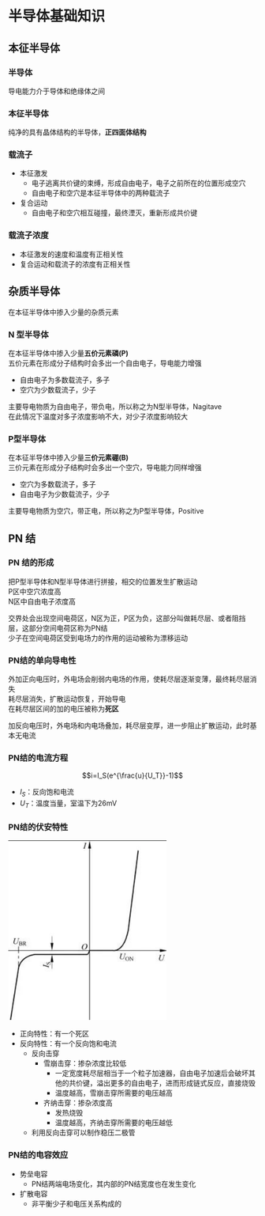 # 半导体基础知识
## 本征半导体
### 半导体
导电能力介于导体和绝缘体之间

### 本征半导体
纯净的具有晶体结构的半导体，**正四面体结构**

### 载流子
+ 本征激发
	+ 电子逃离共价键的束缚，形成自由电子，电子之前所在的位置形成空穴
	+ 自由电子和空穴是本征半导体中的两种载流子
+ 复合运动
	+ 自由电子和空穴相互碰撞，最终湮灭，重新形成共价键

### 载流子浓度
+ 本征激发的速度和温度有正相关性
+ 复合运动和载流子的浓度有正相关性

## 杂质半导体
在本征半导体中掺入少量的杂质元素

### N 型半导体
在本征半导体中掺入少量**五价元素磷(P)**  
五价元素在形成分子结构时会多出一个自由电子，导电能力增强
+ 自由电子为多数载流子，多子
+ 空穴为少数载流子，少子

主要导电物质为自由电子，带负电，所以称之为N型半导体，Nagitave  
在此情况下温度对多子浓度影响不大，对少子浓度影响较大

### P型半导体
在本征半导体中掺入少量**三价元素硼(B)**  
三价元素在形成分子结构时会多出一个空穴，导电能力同样增强
+ 空穴为多数载流子，多子
+ 自由电子为少数载流子，少子

主要导电物质为空穴，带正电，所以称之为P型半导体，Positive

## PN 结
### PN 结的形成
把P型半导体和N型半导体进行拼接，相交的位置发生扩散运动  
P区中空穴浓度高  
N区中自由电子浓度高  

交界处会出现空间电荷区，N区为正，P区为负，这部分叫做耗尽层、或者阻挡层，这部分空间电荷区称为PN结  
少子在空间电荷区受到电场力的作用的运动被称为漂移运动  

### PN结的单向导电性
外加正向电压时，外电场会削弱内电场的作用，使耗尽层逐渐变薄，最终耗尽层消失  
耗尽层消失，扩散运动恢复，开始导电  
在耗尽层区间的加的电压被称为**死区**

加反向电压时，外电场和内电场叠加，耗尽层变厚，进一步阻止扩散运动，此时基本无电流  


### PN结的电流方程
$$i=I_S(e^{\frac{u}{U_T}}-1)$$
+ $I_S$：反向饱和电流
+ $U_T$：温度当量，室温下为26mV

### PN结的伏安特性
![Pasted image 20210919172851](../../../../pictures/Pasted%20image%2020210919172851.png)
+ 正向特性：有一个死区
+ 反向特性：有一个反向饱和电流
	+ 反向击穿
		+ 雪崩击穿：掺杂浓度比较低
			+ 一定宽度耗尽层相当于一个粒子加速器，自由电子加速后会破坏其他的共价键，溢出更多的自由电子，进而形成链式反应，直接烧毁
			+ 温度越高，雪崩击穿所需要的电压越高
		+ 齐纳击穿：掺杂浓度高
			+ 发热烧毁
			+ 温度越高，齐纳击穿所需要的电压越低
	+ 利用反向击穿可以制作稳压二极管


### PN结的电容效应
+ 势垒电容
	+ PN结两端电场变化，其内部的PN结宽度也在发生变化
+ 扩散电容
	+ 非平衡少子和电压关系构成的






